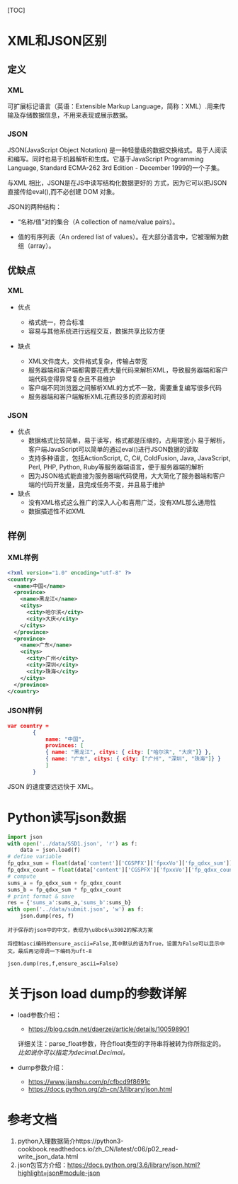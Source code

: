 [TOC]



# XML和JSON区别

## 定义

### XML

可扩展标记语言（英语：Extensible Markup Language，简称：XML）.用来传输及存储数据信息，不用来表现或展示数据。

### JSON

JSON(JavaScript Object Notation) 是一种轻量级的数据交换格式。易于人阅读和编写。同时也易于机器解析和生成。它基于JavaScript Programming Language, Standard ECMA-262 3rd Edition - December 1999的一个子集。

与XML 相比，JSON是在JS中读写结构化数据更好的 方式，因为它可以把JSON 直接传给eval(),而不必创建 DOM 对象。

JSON的两种结构：

* “名称/值”对的集合（A collection of name/value pairs）。

* 值的有序列表（An ordered list of values）。在大部分语言中，它被理解为数组（array）。

  

## 优缺点

### XML

* 优点
  * 格式统一，符合标准
  * 容易与其他系统进行远程交互，数据共享比较方便

* 缺点
  * XML文件庞大，文件格式复杂，传输占带宽
  * 服务器端和客户端都需要花费大量代码来解析XML，导致服务器端和客户端代码变得异常复杂且不易维护
  * 客户端不同浏览器之间解析XML的方式不一致，需要重复编写很多代码
  * 服务器端和客户端解析XML花费较多的资源和时间

### JSON

* 优点
  * 数据格式比较简单，易于读写，格式都是压缩的，占用带宽小
    易于解析，客户端JavaScript可以简单的通过eval()进行JSON数据的读取
  * 支持多种语言，包括ActionScript, C, C#, ColdFusion, Java, JavaScript, Perl, PHP, Python, Ruby等服务器端语言，便于服务器端的解析
  * 因为JSON格式能直接为服务器端代码使用，大大简化了服务器端和客户端的代码开发量，且完成任务不变，并且易于维护
* 缺点
  * 没有XML格式这么推广的深入人心和喜用广泛，没有XML那么通用性
  * 数据描述性不如XML

## 样例

### XML样例

```xml
<?xml version="1.0" encoding="utf-8" ?>
<country>
  <name>中国</name>
  <province>
    <name>黑龙江</name>
    <citys>
      <city>哈尔滨</city>
      <city>大庆</city>
    </citys>  　　
  </province>
  <province>
    <name>广东</name>
    <citys>
      <city>广州</city>
      <city>深圳</city>
      <city>珠海</city>
    </citys> 　　
  </province>
</country>
```

### JSON样例

```json
var country =
        {
            name: "中国",
            provinces: [
            { name: "黑龙江", citys: { city: ["哈尔滨", "大庆"]} },
            { name: "广东", citys: { city: ["广州", "深圳", "珠海"]} }
            ]
        }
```

JSON 的速度要远远快于 XML。



# Python读写json数据

```python
import json
with open('../data/SSD1.json', 'r') as f:
    data = json.load(f)
# define variable
fp_qdxx_sum = float(data['content']['CGSPFX']['fpxxVo']['fp_qdxx_sum'])
fp_qdxx_count = float(data['content']['CGSPFX']['fpxxVo']['fp_qdxx_count'])
# compute
sums_a = fp_qdxx_sum + fp_qdxx_count
sums_b = fp_qdxx_sum * fp_qdxx_count
# print format & save
res = {'sums_a':sums_a,'sums_b':sums_b}
with open('../data/submit.json', 'w') as f:
    json.dump(res, f)
```



`对于保存的json中的中文，表现为\u8bc6\u3002的解决方案`

```
将控制asci编码的ensure_ascii=False,其中默认的话为True，设置为False可以显示中文。最后再记得调一下编码为uft-8

json.dump(res,f,ensure_ascii=False)

```



# 关于json load dump的参数详解

* load参数介绍：

  * https://blog.csdn.net/daerzei/article/details/100598901

  详细关注：parse_float参数，符合float类型的字符串将被转为你所指定的。*比如说你可以指定为decimal.Decimal。*



* dump参数介绍：
  * https://www.jianshu.com/p/cfbcd9f8691c
  * https://docs.python.org/zh-cn/3/library/json.html

  







# 参考文档

1. python入理数据简介https://python3-cookbook.readthedocs.io/zh_CN/latest/c06/p02_read-write_json_data.html
2. json包官方介绍：https://docs.python.org/3.6/library/json.html?highlight=json#module-json



